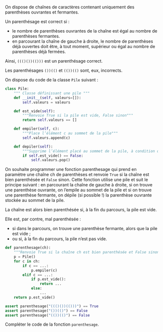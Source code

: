 On dispose de chaînes de caractères contenant uniquement des parenthèses ouvrantes et
fermantes.

Un parenthésage est correct si :

- le nombre de parenthèses ouvrantes de la chaîne est égal au nombre de parenthèses
  fermantes.
- en parcourant la chaîne de gauche à droite, le nombre de parenthèses déjà ouvertes doit
  être, à tout moment, supérieur ou égal au nombre de parenthèses déjà fermées.

Ainsi, `((()())(()))` est un parenthésage correct.

Les parenthésages `())(()` et `(())(()` sont, eux, incorrects.

On dispose du code de la classe `Pile` suivant :

```python linenums='1'
class Pile:
    """ Classe définissant une pile """
    def __init__(self, valeurs=[]):
        self.valeurs = valeurs

    def est_vide(self):
        """Renvoie True si la pile est vide, False sinon"""
        return self.valeurs == []

    def empiler(self, c):
        """Place l’élément c au sommet de la pile"""
        self.valeurs.append(c)

    def depiler(self):
        """Supprime l’élément placé au sommet de la pile, à condition qu’elle soit non vide"""
        if self.est_vide() == False:
            self.valeurs.pop()
```

On souhaite programmer une fonction parenthesage qui prend en paramètre une chaîne ch de
parenthèses et renvoie `True` si la chaîne est bien parenthésée et `False` sinon.
Cette fonction utilise une pile et suit le principe suivant : en parcourant la chaîne de gauche à
droite, si on trouve une parenthèse ouvrante, on l’empile au sommet de la pile et si on trouve
une parenthèse fermante, on dépile (si possible !) la parenthèse ouvrante stockée au sommet
de la pile.

La chaîne est alors bien parenthésée si, à la fin du parcours, la pile est vide.

Elle est, par contre, mal parenthésée :

- si dans le parcours, on trouve une parenthèse fermante, alors que la pile est vide ;
- ou si, à la fin du parcours, la pile n’est pas vide.

```python linenums='1'
def parenthesage(ch):
    """Renvoie True si la chaîne ch est bien parenthésée et False sinon"""
    p = Pile()
    for c in ch:
        if c == ...:
            p.empiler(c)
        elif c == ...:
            if p.est_vide():
                return ...
            else:
                ...
    return p.est_vide()

assert parenthesage("((()())(()))") == True
assert parenthesage("())(()") == False
assert parenthesage("(())(()") == False
```

Compléter le code de la fonction `parenthesage`.
